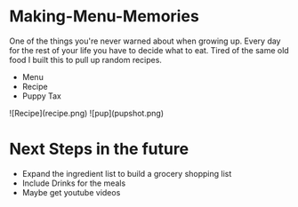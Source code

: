 # Making-Menu-Memories

One of the things you're never warned about when growing up. 
Every day for the rest of your life you have to decide what to eat. 
Tired of the same old food I built this to pull up random recipes.

<ul>
<li>Menu
<li>Recipe
<li>Puppy Tax
</ul>
![Recipe](recipe.png)
![pup](pupshot.png)

<h1>Next Steps in the future</h1>
<ul>
<li>Expand the ingredient list to build a grocery shopping list
<li>Include Drinks for the meals
<li> Maybe get youtube videos
</ul>
